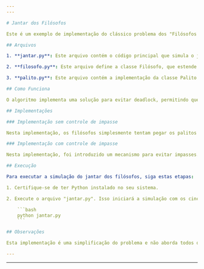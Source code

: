 ```yaml
---
---

# Jantar dos Filósofos

Este é um exemplo de implementação do clássico problema dos "Filósofos Jantando" em Python. O problema envolve cinco filósofos que compartilham uma mesa redonda com cinco garfos. Cada filósofo precisa de dois garfos para comer e, para evitar impasses, eles devem adquirir os garfos de forma inteligente. Nesta implementação, demonstraremos como evitar o impasse e garantir que os filósofos possam comer de forma eficaz.

## Arquivos

1. **jantar.py**: Este arquivo contém o código principal que simula o jantar dos filósofos. Ele cria cinco filósofos com nomes fictícios e os coloca em uma mesa com cinco garfos. Os filósofos alternam entre pensar e comer. O código também lida com a execução dos filósofos em threads e garante que eles não entrem em deadlock.

2. **filosofo.py**: Este arquivo define a classe Filósofo, que estende a classe Thread do Python. Cada filósofo é uma thread que executa as ações de pensar e comer. O método `comer` é onde a lógica de aquisição e liberação de garfos é implementada, evitando impasses.

3. **palito.py**: Este arquivo contém a implementação da classe Palito (ou garfo). Os palitos são os recursos compartilhados entre os filósofos, e esta classe define como eles são adquiridos e liberados.

## Como Funciona

O algoritmo implementa uma solução para evitar deadlock, permitindo que um filósofo desista de pegar um garfo se não conseguir pegar ambos os garfos em um determinado período. O código também define intervalos de tempo aleatórios para pensar e comer, tornando a simulação mais realista.

## Implementações

### Implementação sem controle de impasse

Nesta implementação, os filósofos simplesmente tentam pegar os palitos (garfos) um de cada vez, sem verificar se outros filósofos estão tentando pegar os mesmos palitos ao mesmo tempo. Isso pode levar a um impasse, onde todos os filósofos tentam pegar o mesmo palito simultaneamente. Não há mecanismos para evitar ou detectar deadlock nesta abordagem.

### Implementação com controle de impasse

Nesta implementação, foi introduzido um mecanismo para evitar impasses. Cada palito (garfo) é representado por um objeto de semáforo que permite a aquisição por um número limitado de filósofos de cada vez. Isso evita que vários filósofos tentem pegar o mesmo palito simultaneamente e ajuda a evitar impasses.

## Execução

Para executar a simulação do jantar dos filósofos, siga estas etapas:

1. Certifique-se de ter Python instalado no seu sistema.

2. Execute o arquivo "jantar.py". Isso iniciará a simulação com os cinco filósofos.

    ```bash
    python jantar.py
    ```

## Observações

Esta implementação é uma simplificação do problema e não aborda todos os cenários possíveis. Implementações mais robustas podem ser desenvolvidas para lidar com casos mais complexos, como a prevenção de impasses em um ambiente mais realista.

---
```



---
